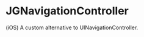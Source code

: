 JGNavigationController
======================

(iOS) A custom alternative to UINavigationController.